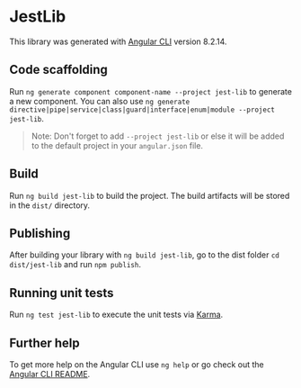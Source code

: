 # JestLib

This library was generated with [Angular CLI](https://github.com/angular/angular-cli) version 8.2.14.

## Code scaffolding

Run `ng generate component component-name --project jest-lib` to generate a new component. You can also use `ng generate directive|pipe|service|class|guard|interface|enum|module --project jest-lib`.
> Note: Don't forget to add `--project jest-lib` or else it will be added to the default project in your `angular.json` file. 

## Build

Run `ng build jest-lib` to build the project. The build artifacts will be stored in the `dist/` directory.

## Publishing

After building your library with `ng build jest-lib`, go to the dist folder `cd dist/jest-lib` and run `npm publish`.

## Running unit tests

Run `ng test jest-lib` to execute the unit tests via [Karma](https://karma-runner.github.io).

## Further help

To get more help on the Angular CLI use `ng help` or go check out the [Angular CLI README](https://github.com/angular/angular-cli/blob/master/README.md).
